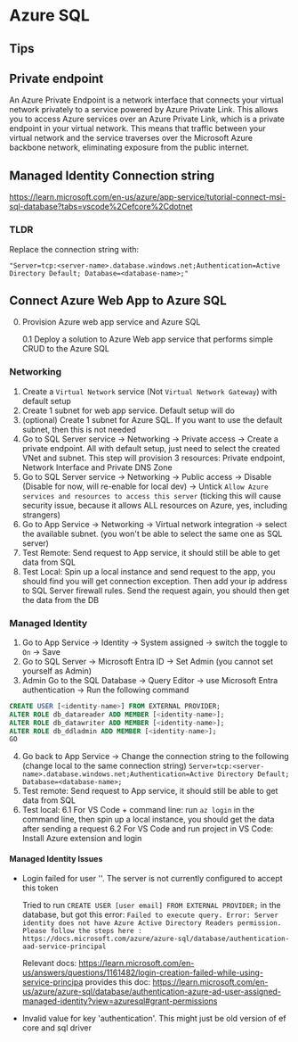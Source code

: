 # Azure SQL

## Tips

###

## Private endpoint

An Azure Private Endpoint is a network interface that connects your virtual network privately to a service powered by Azure Private Link. This allows you to access Azure services over an Azure Private Link, which is a private endpoint in your virtual network. This means that traffic between your virtual network and the service traverses over the Microsoft Azure backbone network, eliminating exposure from the public internet.

## Managed Identity Connection string

https://learn.microsoft.com/en-us/azure/app-service/tutorial-connect-msi-sql-database?tabs=vscode%2Cefcore%2Cdotnet

### TLDR

Replace the connection string with:

`"Server=tcp:<server-name>.database.windows.net;Authentication=Active Directory Default; Database=<database-name>;"`

## Connect Azure Web App to Azure SQL

0. Provision Azure web app service and Azure SQL

   0.1 Deploy a solution to Azure Web app service that performs simple CRUD to the Azure SQL

### Networking

1. Create a `Virtual Network` service (Not `Virtual Network Gateway`) with default setup
2. Create 1 subnet for web app service. Default setup will do
3. (optional) Create 1 subnet for Azure SQL. If you want to use the default subnet, then this is not needed
4. Go to SQL Server service -> Networking -> Private access -> Create a private endpoint. All with default setup, just need to select the created VNet and subnet. This step will provision 3 resources: Private endpoint, Network Interface and Private DNS Zone
5. Go to SQL Server service -> Networking -> Public access -> Disable (Disable for now, will re-enable for local dev) -> Untick `Allow Azure services and resources to access this server` (ticking this will cause security issue, because it allows ALL resources on Azure, yes, including strangers)
6. Go to App Service -> Networking -> Virtual network integration -> select the available subnet. (you won't be able to select the same one as SQL server)
7. Test Remote: Send request to App service, it should still be able to get data from SQL
8. Test Local: Spin up a local instance and send request to the app, you should find you will get connection exception. Then add your ip address to SQL Server firewall rules. Send the request again, you should then get the data from the DB

### Managed Identity

1. Go to App Service -> Identity -> System assigned -> switch the toggle to `On` -> Save
2. Go to SQL Server -> Microsoft Entra ID -> Set Admin (you cannot set yourself as Admin)
3. Admin Go to the SQL Database -> Query Editor -> use Microsoft Entra authentication -> Run the following command

```SQL
CREATE USER [<identity-name>] FROM EXTERNAL PROVIDER;
ALTER ROLE db_datareader ADD MEMBER [<identity-name>];
ALTER ROLE db_datawriter ADD MEMBER [<identity-name>];
ALTER ROLE db_ddladmin ADD MEMBER [<identity-name>];
GO
```

4. Go back to App Service -> Change the connection string to the following (change local to the same connection string)
   `Server=tcp:<server-name>.database.windows.net;Authentication=Active Directory Default; Database=<database-name>;`
5. Test remote: Send request to App service, it should still be able to get data from SQL
6. Test local:
   6.1 For VS Code + command line: run `az login` in the command line, then spin up a local instance, you should get the data after sending a request
   6.2 For VS Code and run project in VS Code: Install Azure extension and login

#### Managed Identity Issues

- Login failed for user '<token-identified principal>'. The server is not currently configured to accept this token

  Tried to run `CREATE USER [user email] FROM EXTERNAL PROVIDER;` in the database, but got this error: `Failed to execute query. Error: Server identity does not have Azure Active Directory Readers permission. Please follow the steps here : https://docs.microsoft.com/azure/azure-sql/database/authentication-aad-service-principal`

  Relevant docs:
  https://learn.microsoft.com/en-us/answers/questions/1161482/login-creation-failed-while-using-service-principa provides this doc:
  https://learn.microsoft.com/en-us/azure/azure-sql/database/authentication-azure-ad-user-assigned-managed-identity?view=azuresql#grant-permissions

- Invalid value for key 'authentication'.
  This might just be old version of ef core and sql driver
